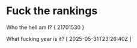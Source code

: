 # Fuck the rankings

Who the hell am I?
{ 21701530 }

What fucking year is it?
[ 2025-05-31T23:26:40Z ]
